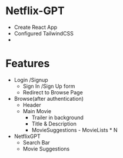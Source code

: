 # Netflix-GPT

- Create React App
- Configured TailwindCSS
-

# Features
- Login /Signup
    - Sign In /Sign Up form
    - Redirect to Browse Page
- Browse(after authentication)
    - Header
    - Main Movie
        - Trailer in background
        - Title & Description
        - MovieSuggestions  - MovieLists * N
- NetflixGPT
    - Search Bar
    - Movie Suggestions